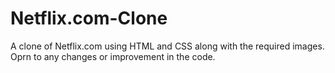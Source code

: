 # Netflix.com-Clone
A clone of Netflix.com using HTML and CSS along with the required images.
<br>
Oprn to any changes or improvement in the code.
